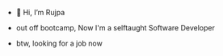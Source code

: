 - 👋 Hi, I’m Rujpa

- out off bootcamp, Now I'm a selftaught Software Developer
- btw, looking for a job now
